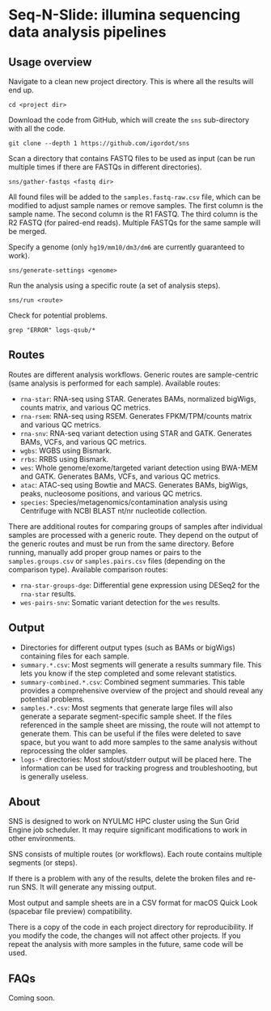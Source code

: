 # Seq-N-Slide: illumina sequencing data analysis pipelines

## Usage overview

Navigate to a clean new project directory. This is where all the results will end up.
```
cd <project dir>
```

Download the code from GitHub, which will create the `sns` sub-directory with all the code.
```
git clone --depth 1 https://github.com/igordot/sns
```

Scan a directory that contains FASTQ files to be used as input (can be run multiple times if there are FASTQs in different directories).
```
sns/gather-fastqs <fastq dir>
```
All found files will be added to the `samples.fastq-raw.csv` file, which can be modified to adjust sample names or remove samples. The first column is the sample name. The second column is the R1 FASTQ. The third column is the R2 FASTQ (for paired-end reads). Multiple FASTQs for the same sample will be merged.

Specify a genome (only `hg19/mm10/dm3/dm6` are currently guaranteed to work).
```
sns/generate-settings <genome>
```

Run the analysis using a specific route (a set of analysis steps).
```
sns/run <route>
```

Check for potential problems.
```
grep "ERROR" logs-qsub/*
```

## Routes

Routes are different analysis workflows. Generic routes are sample-centric (same analysis is performed for each sample). Available routes:
* `rna-star`: RNA-seq using STAR. Generates BAMs, normalized bigWigs, counts matrix, and various QC metrics.
* `rna-rsem`: RNA-seq using RSEM. Generates FPKM/TPM/counts matrix and various QC metrics.
* `rna-snv`: RNA-seq variant detection using STAR and GATK. Generates BAMs, VCFs, and various QC metrics.
* `wgbs`: WGBS using Bismark.
* `rrbs`: RRBS using Bismark.
* `wes`: Whole genome/exome/targeted variant detection using BWA-MEM and GATK. Generates BAMs, VCFs, and various QC metrics.
* `atac`: ATAC-seq using Bowtie and MACS. Generates BAMs, bigWigs, peaks, nucleosome positions, and various QC metrics.
* `species`: Species/metagenomics/contamination analysis using Centrifuge with NCBI BLAST nt/nr nucleotide collection.

There are additional routes for comparing groups of samples after individual samples are processed with a generic route. They depend on the output of the generic routes and must be run from the same directory. Before running, manually add proper group names or pairs to the `samples.groups.csv` or `samples.pairs.csv` files (depending on the comparison type). Available comparison routes:
* `rna-star-groups-dge`: Differential gene expression using DESeq2 for the `rna-star` results.
* `wes-pairs-snv`: Somatic variant detection for the `wes` results.

## Output

* Directories for different output types (such as BAMs or bigWigs) containing files for each sample.
* `summary.*.csv`: Most segments will generate a results summary file. This lets you know if the step completed and some relevant statistics.
* `summary-combined.*.csv`: Combined segment summaries. This table provides a comprehensive overview of the project and should reveal any potential problems.
* `samples.*.csv`: Most segments that generate large files will also generate a separate segment-specific sample sheet. If the files referenced in the sample sheet are missing, the route will not attempt to generate them. This can be useful if the files were deleted to save space, but you want to add more samples to the same analysis without reprocessing the older samples.
* `logs-*` directories: Most stdout/stderr output will be placed here. The information can be used for tracking progress and troubleshooting, but is generally useless.

## About

SNS is designed to work on NYULMC HPC cluster using the Sun Grid Engine job scheduler. It may require significant modifications to work in other environments.

SNS consists of multiple routes (or workflows). Each route contains multiple segments (or steps).

If there is a problem with any of the results, delete the broken files and re-run SNS. It will generate any missing output.

Most output and sample sheets are in a CSV format for macOS Quick Look (spacebar file preview) compatibility.

There is a copy of the code in each project directory for reproducibility. If you modify the code, the changes will not affect other projects. If you repeat the analysis with more samples in the future, same code will be used.

## FAQs

Coming soon.

